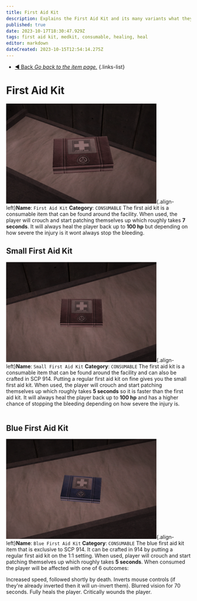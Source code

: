 ```yaml
---
title: First Aid Kit
description: Explains the First Aid Kit and its many variants what they are supposed to do in the game.
published: true
date: 2023-10-17T18:30:47.929Z
tags: first aid kit, medkit, consumable, healing, heal
editor: markdown
dateCreated: 2023-10-15T12:54:14.275Z
---
```


- [:arrow_backward: Back *Go back to the item page.*](/en/game/items#items)
{.links-list}
# First Aid Kit
![firstaid.wiki.png](/images/items/firstaid.wiki.png){.align-left}**Name**: `First Aid Kit`
**Category**: `CONSUMABLE`
The first aid kit is a consumable item that can be found around the facility. When used, the player will 
crouch and start patching themselves up which roughly takes **7 seconds**. It will always heal the 
player back up to **100 hp** but depending on how severe the injury is it wont always stop the bleeding. 
⠀
⠀
⠀
⠀
⠀
⠀
⠀
## Small First Aid Kit
![firstaid.fine.wiki.png](/images/items/firstaid.fine.wiki.png){.align-left}**Name**: `Small First Aid Kit`
**Category**: `CONSUMABLE`
The first aid kit is a consumable item that can be found around the facility and can also be crafted 
in SCP 914. Putting a regular first aid kit on fine gives you the small first aid kit. When used, the 
player will crouch and start patching themselves up which roughly takes **5 seconds** so it is faster 
than the first aid kit. It will always heal the  player back up to **100 hp** and has a higher chance 
of stopping the bleeding depending on how severe the injury is. 
⠀
⠀
⠀
⠀
⠀
## Blue First Aid Kit
![firstaid.blue.wiki.png](/images/items/firstaid.blue.wiki.png){.align-left}**Name**: `Blue First Aid Kit`
**Category**: `CONSUMABLE`
The blue first aid kit item that is exclusive to SCP 914. It can be crafted in 914 by putting a regular 
first aid kit on the 1:1 setting. When used, player will crouch and start patching themselves up which 
roughly takes **5 seconds**. When consumed the player will be affected with one of 6 outcomes: 

Increased speed, followed shortly by death.
Inverts mouse controls (if they're already inverted then it will un-invert them).
Blurred vision for 70 seconds.
Fully heals the player.
Critically wounds the player.